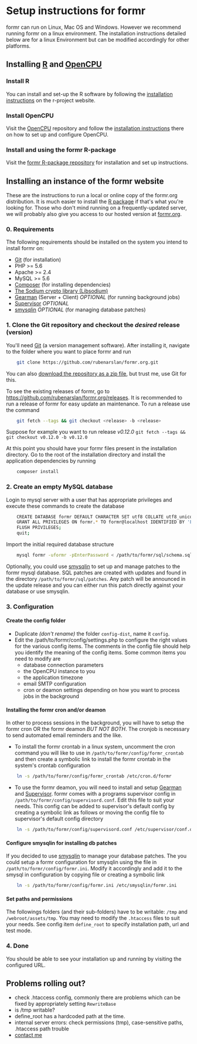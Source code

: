 # Setup instructions for formr

formr can run on Linux, Mac OS and Windows. However we recommend running formr on a linux environment. The installation instructions detailed
below are for a linux Environment but can be modified accordingly for other platforms.

## Installing [R](http://www.r-project.org/) and [OpenCPU](https://public.opencpu.org/pages/)

### Install R

You can install and set-up the R software by following the [installation instructions](https://cran.r-project.org/bin/linux/) on the r-project website.

### Install OpenCPU

Visit the [OpenCPU](https://github.com/jeroenooms/opencpu/) repository and follow the [installation instructions](https://github.com/jeroenooms/opencpu/blob/master/README.md) there on how to set up and configure OpenCPU.

### Install and using the formr R-package

Visit the [formr R-package repository](https://github.com/rubenarslan/formr) for installation and set up instructions.


## Installing an instance of the formr website

These are the instructions to run a local or online copy of the formr.org distribution. It is much easier to
install the [R package](https://github.com/rubenarslan/formr) if that's what you're looking for.
Those who don't mind running on a frequently-updated server, we will probably also give you access to our hosted version
at [formr.org](https://formr.org).

### 0. Requirements

The following requirements should be installed on the system you intend to install formr on:

* [Git](http://git-scm.com/) (for installation)
* PHP >= 5.6
* Apache >= 2.4
* MySQL >= 5.6
* [Composer](https://getcomposer.org/) (for installing dependencies)
* [The Sodium crypto library (Libsodium)](https://paragonie.com/book/pecl-libsodium/read/00-intro.md#installing-libsodium)
* [Gearman](http://gearman.org/) (Server + Client) *OPTIONAL* (for running background jobs)
* [Supervisor](http://supervisord.org/) *OPTIONAL*
* [smysqlin](https://bitbucket.org/cyriltata/smysqlin) *OPTIONAL* (for managing database patches)

### 1. Clone the Git repository and checkout the *desired* release (version)

You'll need [Git](http://git-scm.com/) (a version management software). After installing it, navigate to the folder where you want to place formr and run
```sh
    git clone https://github.com/rubenarslan/formr.org.git
```

You can also [download the repository as a zip file](https://github.com/rubenarslan/formr/archive/master.zip), but trust me, use Git for this.

To see the existing releases of formr, go to https://github.com/rubenarslan/formr.org/releases. It is recommended to run a release of formr for easy update an maintenance. To run a release use the command
```sh
    git fetch --tags && git checkout <release> -b <release>
```
Suppose for example you want to run release *v0.12.0* `git fetch --tags && git checkout v0.12.0 -b v0.12.0`

At this point you should have your formr files present in the installation directory. Go to the root of the installation directory and install the application dependencies by running

```sh
    composer install
```
	

### 2. Create an empty MySQL database

Login to mysql server with a user that has appropriate privileges and execute these commands to create the database

```sh
    CREATE DATABASE formr DEFAULT CHARACTER SET utf8 COLLATE utf8_unicode_ci;
    GRANT ALL PRIVILEGES ON formr.* TO formr@localhost IDENTIFIED BY 'EnterPassword';
    FLUSH PRIVILEGES;
    quit;
```
Import the initial required database structure

```sh
    mysql formr -uformr -pEnterPassword < /path/to/formr/sql/schema.sql
```

Optionally, you could use [smysqlin](https://bitbucket.org/cyriltata/smysqlin) to set up and manage patches to the formr mysql database.
SQL patches are created with updates and found in the directory `/path/to/formr/sql/patches`. Any patch will be announced in the update release and you can either run this patch directly against your database or use smysqlin.

### 3. Configuration

#### Create the config folder

* Duplicate *(don't rename)* the folder `config-dist`, name it `config`.
* Edit the /path/to/formr/config/settings.php to configure the right values for the various config items. The comments in the config file should help you identify the meaning of the config items. Some common items you need to modify are
  * database connection parameters
  * the OpenCPU instance to you
  * the application timezone
  * email SMTP configuration
  * cron or deamon settings depending on how you want to process jobs in the background

#### Installing the formr cron and/or deamon

In other to process sessions in the background, you will have to setup the formr cron OR the formr deamon *BUT NOT BOTH*. The cronjob is necessary to send automated email reminders and the like.

* To install the formr crontab in a linux system, uncomment the cron command you will like to use in `/path/to/formr/config/formr_crontab` and then
create a symbolic link to install the formr crontab in the system's crontab configuration 
```sh
    ln -s /path/to/formr/config/formr_crontab /etc/cron.d/formr
```
* To use the formr deamon, you will need to install and setup [Gearman](http://gearman.org/) and [Supervisor](http://supervisord.org/).
formr comes with a programs supervisor config in `/path/to/formr/config/supervisord.conf`. Edit this file to suit your needs. This config can be added to supervisor's default
config by creating a symbolic link as follows or moving the config file to supervisor's default config directory
```sh
    ln -s /path/to/formr/config/supervisord.conf /etc/supervisor/conf.d/formr.conf
```

#### Configure smysqlin for installing db patches
If you decided to use [smysqlin](https://bitbucket.org/cyriltata/smysqlin) to manage your database patches. The you could setup a formr configuration
for smysqlin using the file in `/path/to/formr/config/formr.ini`. Modify it accordingly and add it to the smysql in configuration by copying file or creating a symbolic link
```sh
    ln -s /path/to/formr/config/formr.ini /etc/smysqlin/formr.ini
```

#### Set paths and permissions
The followings folders (and their sub-folders) have to be writable: `/tmp` and `/webroot/assets/tmp`.
You may need to modify the `.htaccess` files to suit your needs.
See config item `define_root` to specify installation path, url and test mode.

### 4. Done
You should be able to see your installation up and running by visiting the configured URL.


## Problems rolling out?
* check .htaccess config, commonly there are problems which can be fixed by appropriately setting `RewriteBase`
* is /tmp writable?
* define_root has a hardcoded path at the time.
* internal server errors: check permissions (tmp), case-sensitive paths, .htaccess path trouble
* [contact me](https://psych.uni-goettingen.de/en/biopers/team/arslan)